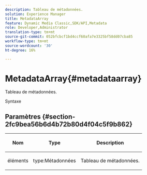 ```yaml
---
description: Tableau de métadonnées.
solution: Experience Manager
title: MetadataArray
feature: Dynamic Media Classic,SDK/API,Metadata
role: Developer,Administrator
translation-type: tm+mt
source-git-commit: 052bfcbcf1bd4ccf60afa7e3325bf58dd07cba85
workflow-type: tm+mt
source-wordcount: '30'
ht-degree: 16%

---
```



# MetadataArray{#metadataarray}

Tableau de métadonnées.

Syntaxe

## Paramètres {#section-2fc9bea56b6d4b72b80d4f04c5f9b862}

<table id="table_04100BB8ABD84EF68B0A7CE3AD946414"> 
 <thead> 
  <tr> 
   <th colname="col1" class="entry"> <p>Nom </p> </th> 
   <th colname="col2" class="entry"> <p>Type </p> </th> 
   <th colname="col3" class="entry"> <p>Description </p> </th> 
  </tr> 
 </thead>
 <tbody> 
  <tr> 
   <td colname="col1"> <p><span class="codeph"> <span class="varname"> éléments</span> </span> </p> </td> 
   <td colname="col2"> <p><span class="codeph"> type:Métadonnées</span> </p> </td> 
   <td colname="col3"> <p>Tableau de métadonnées. </p> </td> 
  </tr> 
 </tbody> 
</table>

